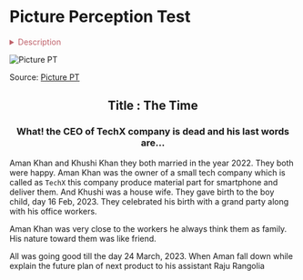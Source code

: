 # Picture Perception Test
<details>  
 <summary style="color:#bf616a;-webkit-user-select: none; -khtml-user-select: none; -moz-user-select: none; -ms-user-select: none; -o-user-select: none; user-select: none;">Description</summary>  
 <ul>
	 <li>Providing students a few picture and let them choose one picture and write a story based on one’s perception.</li>
	<li>Applying mind-mapping technique, creativity, critical thinking skills.</li>
</ul>
</details>
 
 

![Picture PT](../../../../../assets/images/picperc.png)

<span>Source</span>: <a href="https://image.slidesharecdn.com/standarizedtests-121230001331-phpapp01/95/standarized-tools-9-638.jpg?cb=1356826549" target="_blank">Picture PT</a>


<h2 align="center">Title : The Time</h2>

<h3 align="center">What! the CEO of TechX company is dead and his last words are...</h3>

Aman Khan and Khushi Khan they both married in the year 2022. They both were happy. Aman Khan was the owner of a small tech company which is called as `TechX` this company produce material part for smartphone and deliver them. And Khushi was a house wife. They gave birth to the boy child, day 16 Feb, 2023. They celebrated his birth with a grand party along with his office workers.

Aman Khan was very close to the workers he always think them as family. His nature toward them was like friend.

All was going good till the day 24 March, 2023. When Aman fall down while explain the future plan of next product to his assistant Raju Rangolia

